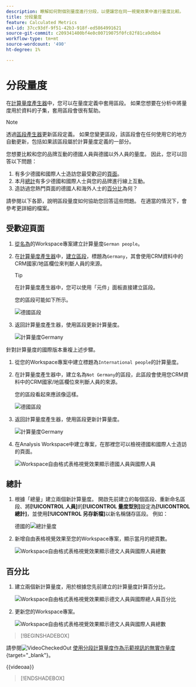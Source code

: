 ```yaml
---
description: 瞭解如何對個別量度進行分段，以便讓您在同一視覺效果中進行量度比較。
title: 分段量度
feature: Calculated Metrics
exl-id: 37cc93df-9f51-42b3-918f-ed5864991621
source-git-commit: c209341400bf4e0c00719075f0fc82f81ca9dbb4
workflow-type: tm+mt
source-wordcount: '490'
ht-degree: 1%

---
```


# 分段量度

在[計算量度產生器](cm-build-metrics.md#definition-builder)中，您可以在量度定義中套用區段。 如果您想要在分析中將量度用於資料的子集，套用區段會很有幫助。

>[!NOTE]
>
>透過[區段產生器](/help/components/segments/seg-builder.md)更新區段定義。 如果您變更區段，該區段會在任何使用它的地方自動更新，包括如果該區段屬於計算量度定義的一部分。
>

您想要比較和您的品牌互動的德國人員與德國以外人員的量度。 因此，您可以回答以下問題：

1. 有多少德國和國際人士造訪您最受歡迎的[頁面](#popular-pages)。
1. 本月[總計](#totals)有多少德國和國際人士與您的品牌進行線上互動。
1. 造訪過您熱門頁面的德國人和海外人士的[百分比](#percentages)為何？

請參閱以下各節，說明區段量度如何協助您回答這些問題。 在適當的情況下，會參考更詳細的檔案。

## 受歡迎頁面

1. [從名為](cm-workflow.md)的Workspace專案建立計算量度`German people`。
1. 在[計算量度產生器](cm-build-metrics.md)中，[建立區段](/help/components/segments/seg-builder.md)，標題為`Germany`，其會使用CRM資料中的CRM國家/地區欄位來判斷人員的來源。

   >[!TIP]
   >
   >在計算量度產生器中，您可以使用「元件」面板直接建立區段。
   >   

   您的區段可能如下所示。

   ![德國區段](assets/filter-germany.png)

1. 返回計算量度產生器，使用區段更新計算量度。

   ![計算量度Germany](assets/calculated-metric-germany.png)

針對計算量度的國際版本重複上述步驟。

1. 從您的Workspace專案中建立標題為`International people`的計算量度。
1. 在計算量度產生器中，建立名為`Not Germany`的區段，此區段會使用您CRM資料中的CRM國家/地區欄位來判斷人員的來源。

   您的區段看起來應該像這樣。

   ![德國區段](assets/filter-not-germany.png)

1. 返回計算量度產生器，使用區段更新計算量度。

   ![計算量度Germany](assets/calculated-metric-notgermany.png)


1. 在Analysis Workspace中建立專案，在那裡您可以檢視德國和國際人士造訪的頁面。

   ![Workspace自由格式表格視覺效果顯示德國人員與國際人員](assets/workspace-german-vs-international.png)


## 總計

1. 根據「總量」建立兩個新計算量度。 開啟先前建立的每個區段、重新命名區段、將&#x200B;**[!UICONTROL 人員]**&#x200B;的&#x200B;**[!UICONTROL 量度型別]**&#x200B;設定為&#x200B;**[!UICONTROL 總計]**，並使用&#x200B;**[!UICONTROL 另存新檔]**&#x200B;以新名稱儲存區段。 例如：

   德國的![總計量度](assets/calculated-metric-germany-total.png)

1. 新增自由表格視覺效果至您的Workspace專案，顯示當月的總頁數。

   ![Workspace自由格式表格視覺效果顯示德文人員與國際人員總數](assets/workspace-german-vs-international-totals.png)


## 百分比

1. 建立兩個新計算量度，用於根據您先前建立的計算量度計算百分比。

   ![Workspace自由格式表格視覺效果顯示德文人員與國際總人員百分比](assets/calculated-metric-germany-total-percentage.png)


1. 更新您的Workspace專案。

   ![Workspace自由格式表格視覺效果顯示德文人員與國際人員總數](assets/workspace-german-vs-international-totals-percentage.png)



>[!BEGINSHADEBOX]

請參閱![VideoCheckedOut](/help/assets/icons/VideoCheckedOut.svg) [使用分段計算量度作為示範視訊的無實作量度](https://video.tv.adobe.com/v/25407?quality=12&learn=on){target="_blank"}。

{{videoaa}}

>[!ENDSHADEBOX]

